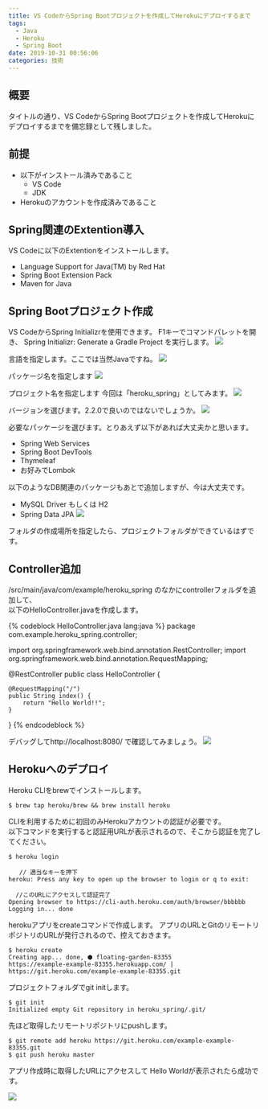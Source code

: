 ```yaml
---
title: VS CodeからSpring Bootプロジェクトを作成してHerokuにデプロイするまで
tags:
  - Java
  - Heroku
  - Spring Boot
date: 2019-10-31 00:56:06
categories: 技術
---
```



## 概要
タイトルの通り、VS CodeからSpring Bootプロジェクトを作成してHerokuにデプロイするまでを備忘録として残しました。

## 前提
+ 以下がインストール済みであること
	+ VS Code
	+ JDK
+ Herokuのアカウントを作成済みであること

## Spring関連のExtention導入
VS Codeに以下のExtentionをインストールします。
+ Language Support for Java(TM) by Red Hat
+ Spring Boot Extension Pack
+ Maven for Java
<!-- more -->
## Spring Bootプロジェクト作成
VS CodeからSpring Initializrを使用できます。
F1キーでコマンドパレットを開き、
Spring Initializr: Generate a Gradle Project
を実行します。
![](initializr.png)

言語を指定します。ここでは当然Javaですね。
![](language.png)

パッケージ名を指定します
![](package.png)

プロジェクト名を指定します
今回は「heroku_spring」としてみます。
![](project.png)

バージョンを選びます。2.2.0で良いのではないでしょうか。
![](version.png)

必要なパッケージを選びます。とりあえず以下があれば大丈夫かと思います。
* Spring Web Services
* Spring Boot DevTools
* Thymeleaf
* お好みでLombok

以下のようなDB関連のパッケージもあとで追加しますが、今は大丈夫です。
+ MySQL Driver もしくは H2
+ Spring Data JPA
![](dependency.png)

フォルダの作成場所を指定したら、プロジェクトフォルダができているはずです。

## Controller追加
/src/main/java/com/example/heroku_spring
のなかにcontrollerフォルダを追加して、  
以下のHelloController.javaを作成します。

{% codeblock HelloController.java lang:java %}
package com.example.heroku_spring.controller;

import org.springframework.web.bind.annotation.RestController;
import org.springframework.web.bind.annotation.RequestMapping;

@RestController
public class HelloController {

    @RequestMapping("/")
    public String index() {
        return "Hello World!!";
    }

}
{% endcodeblock %}

デバッグしてhttp://localhost:8080/ で確認してみましょう。
![](hello.png)
## Herokuへのデプロイ
Heroku CLIをbrewでインストールします。
```
$ brew tap heroku/brew && brew install heroku
```

CLIを利用するために初回のみHerokuアカウントの認証が必要です。  
以下コマンドを実行すると認証用URLが表示されるので、そこから認証を完了してください。
```
$ heroku login

   // 適当なキーを押下
heroku: Press any key to open up the browser to login or q to exit:

  //このURLにアクセスして認証完了
Opening browser to https://cli-auth.heroku.com/auth/browser/bbbbbb
Logging in... done
```

herokuアプリをcreateコマンドで作成します。
アプリのURLとGitのリモートリポジトリのURLが発行されるので、控えておきます。
```
$ heroku create
Creating app... done, ⬢ floating-garden-83355
https://example-example-83355.herokuapp.com/ | https://git.heroku.com/example-example-83355.git
```


プロジェクトフォルダでgit initします。
```
$ git init
Initialized empty Git repository in heroku_spring/.git/
```

先ほど取得したリモートリポジトリにpushします。
```
$ git remote add heroku https://git.heroku.com/example-example-83355.git
$ git push heroku master
```

アプリ作成時に取得したURLにアクセスして
Hello Worldが表示されたら成功です。


![](hello.png)


